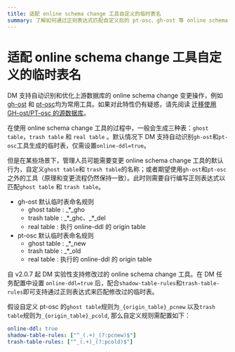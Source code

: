 ```yaml
---
title: 适配 online schema change 工具自定义的临时表名
summary: 了解如何通过正则表达式匹配自定义后的 pt-osc、gh-ost 等 online schema change 工具产生的临时表
---
```


# 适配 online schema change 工具自定义的临时表名

DM 支持自动识别和优化上游数据库的 online schema change 变更操作，例如 [gh-ost](https://github.com/github/gh-ost) 和 [pt-osc](https://www.percona.com/doc/percona-toolkit/3.0/pt-online-schema-change.html)均为常用工具。如果对此特性仍有疑惑，请先阅读 [迁移使用 GH-ost/PT-osc 的源数据库](/dm/feature-online-ddl.md)。

在使用 online schema change 工具的过程中，一般会生成三种表：`ghost table`，`trash table` 和 `real table` 。默认情况下 DM 支持自动识别`gh-ost`和`pt-osc`工具生成的临时表，仅需设置`online-ddl=true`。

但是在某些场景下，管理人员可能需要变更 online schema change 工具的默认行为，自定义`ghost table`和 `trash table`的名称；或者期望使用`gh-ost`和`pt-osc`之外的工具（原理和变更流程仍然保持一致）。此时则需要自行编写正则表达式以匹配`ghost table` 和 `trash table`。

- gh-ost 默认临时表命名规则
    - ghost table : \_\*\_gho
    - trash table : \_\*\_ghc、\_\*\_del
    - real table : 执行 online-ddl 的 origin table
- pt-osc 默认临时表命名规则
    - ghost table : \_\*\_new
    - trash table : \_\*\_old
    - real table : 执行的 online-ddl 的 origin table

自 v2.0.7 起 DM 实验性支持修改过的 online schema change 工具。在 DM 任务配置中设置 `online-ddl=true` 后，配合`shadow-table-rules`和`trash-table-rules`即可支持通过正则表达式来匹配修改过的临时表。

假设自定义 pt-osc 的`ghost table`规则为`_{origin_table}_pcnew` 以及`trash table`规则为`_{origin_table}_pcold`, 那么自定义规则需配置如下：

```yaml
online-ddl: true
shadow-table-rules: ["^_(.+)_(?:pcnew)$"]
trash-table-rules: ["^_(.+)_(?:pcold)$"]
```
